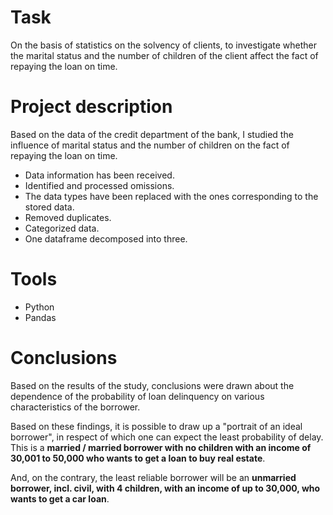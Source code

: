 # Task
On the basis of statistics on the solvency of clients, to investigate whether the marital status and the number of children of the client affect the fact of repaying the loan on time.

# Project description
Based on the data of the credit department of the bank, I studied the influence of marital status and the number of children on the fact of repaying the loan on time. 

- Data information has been received. 
- Identified and processed omissions. 
- The data types have been replaced with the ones corresponding to the stored data. 
- Removed duplicates.
- Categorized data.
- One dataframe decomposed into three.

# Tools
- Python
- Pandas

# Сonclusions
Based on the results of the study, conclusions were drawn about the dependence of the probability of loan delinquency on various characteristics of the borrower.

Based on these findings, it is possible to draw up a "portrait of an ideal borrower", in respect of which one can expect the least probability of delay. This is a **married / married borrower with no children with an income of 30,001 to 50,000 who wants to get a loan to buy real estate**.

And, on the contrary, the least reliable borrower will be an **unmarried borrower, incl. civil, with 4 children, with an income of up to 30,000, who wants to get a car loan**.
